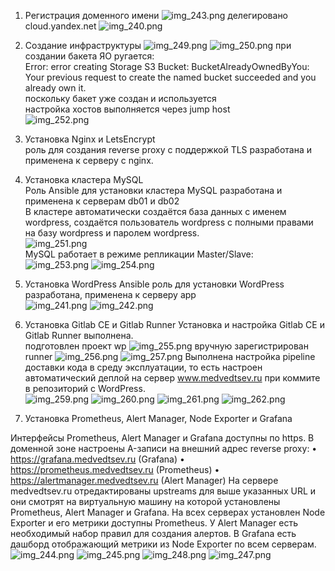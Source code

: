 1. Регистрация доменного имени
![img_243.png](img_243.png)
делегировано cloud.yandex.net
![img_240.png](img_240.png)
2. Создание инфраструктуры
![img_249.png](img_249.png)
![img_250.png](img_250.png)
при создании бакета ЯО ругается: <br/>
Error: error creating Storage S3 Bucket: BucketAlreadyOwnedByYou: Your previous request to create the named bucket succeeded and you already own it.<br/>
поскольку бакет уже создан и используется<br/>
настройка хостов выполняется через jump host<br/>
![img_252.png](img_252.png)
3. Установка Nginx и LetsEncrypt<br/>
роль для создания reverse proxy с поддержкой TLS разработана и применена к серверу с nginx.<br/>

4. Установка кластера MySQL<br/>
Роль Ansible для установки кластера MySQL разработана и применена к серверам db01 и db02<br/>
В кластере автоматически создаётся база данных c именем wordpress, создаётся пользователь wordpress с полными правами на базу wordpress и паролем wordpress.<br/>
![img_251.png](img_251.png)<br/>
MySQL работает в режиме репликации Master/Slave:<br/>
![img_253.png](img_253.png)
![img_254.png](img_254.png)

5. Установка WordPress
Ansible роль для установки WordPress разработана, применена к серверу app<br/>
![img_241.png](img_241.png)
![img_242.png](img_242.png)
6. Установка Gitlab CE и Gitlab Runner
Установка и настройка Gitlab CE и Gitlab Runner выполнена. <br/>
подготовлен проект wp
![img_255.png](img_255.png)
вручную зарегистрирован runner
![img_256.png](img_256.png)
![img_257.png](img_257.png)
Выполнена настройка pipeline доставки кода в среду эксплуатации, то есть настроен автоматический деплой на сервер www.medvedtsev.ru при коммите в репозиторий с WordPress.<br/>
![img_259.png](img_259.png)
![img_260.png](img_260.png)
![img_261.png](img_261.png)
![img_262.png](img_262.png)
7. Установка Prometheus, Alert Manager, Node Exporter и Grafana

Интерфейсы Prometheus, Alert Manager и Grafana доступны по https.
В доменной зоне настроены A-записи на внешний адрес reverse proxy:
• https://grafana.medvedtsev.ru (Grafana)
• https://prometheus.medvedtsev.ru (Prometheus)
• https://alertmanager.medvedtsev.ru (Alert Manager)
На сервере medvedtsev.ru отредактированы upstreams для выше указанных URL и они смотрят на виртуальную машину на которой установлены Prometheus, Alert Manager и Grafana.
На всех серверах установлен Node Exporter и его метрики доступны Prometheus.
У Alert Manager есть необходимый набор правил для создания алертов.
В Grafana есть дашборд отображающий метрики из Node Exporter по всем серверам.
![img_244.png](img_244.png)
![img_245.png](img_245.png)
![img_248.png](img_248.png)
![img_247.png](img_247.png)